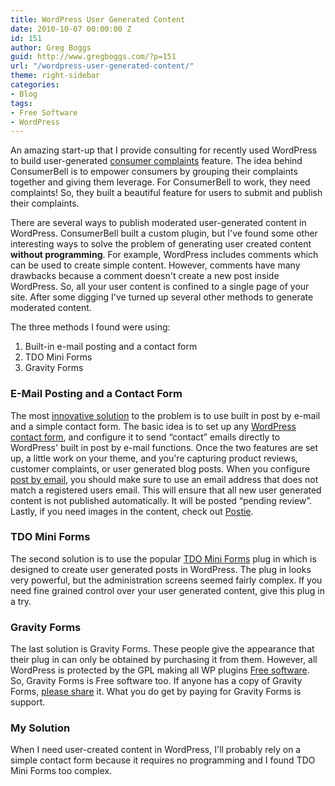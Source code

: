 ```yaml
---
title: WordPress User Generated Content
date: 2010-10-07 00:00:00 Z
id: 151
author: Greg Boggs
guid: http://www.gregboggs.com/?p=151
url: "/wordpress-user-generated-content/"
theme: right-sidebar
categories:
- Blog
tags:
- Free Software
- WordPress
---
```


An amazing start-up that I provide consulting for recently used WordPress to build user-generated [consumer complaints][1] feature. The idea behind ConsumerBell is to empower consumers by grouping their complaints together and giving them leverage. For ConsumerBell to work, they need complaints! So, they built a beautiful feature for users to submit and publish their complaints.

There are several ways to publish moderated user-generated content in WordPress. ConsumerBell built a custom plugin, but I've found some other interesting ways to solve the problem of generating user created content **without programming**. For example, WordPress includes comments which can be used to create simple content. However, comments have many drawbacks because a comment doesn't create a new post inside WordPress. So, all your user content is confined to a single page of your site. After some digging I've turned up several other methods to generate moderated content.

The three methods I found were using:

  1. Built-in e-mail posting and a contact form
  2. TDO Mini Forms
  3. Gravity Forms

### E-Mail Posting and a Contact Form

The most [innovative solution][2] to the problem is to use built in post by e-mail and a simple contact form. The basic idea is to set up any [WordPress contact form][3], and configure it to send &#8220;contact&#8221; emails directly to WordPress' built in post by e-mail functions. Once the two features are set up, a little work on your theme, and you're capturing product reviews, customer complaints, or user generated blog posts. When you configure [post by email][4], you should make sure to use an email address that does not match a registered users email. This will ensure that all new user generated content is not published automatically. It will be posted &#8220;pending review&#8221;. Lastly, if you need images in the content, check out [Postie][5].

### TDO Mini Forms

The second solution is to use the popular [TDO Mini Forms][6] plug in which is designed to create user generated posts in WordPress. The plug in looks very powerful, but the administration screens seemed fairly complex. If you need fine grained control over your user generated content, give this plug in a try.

### Gravity Forms

The last solution is Gravity Forms. These people give the appearance that their plug in can only be obtained by purchasing it from them. However, all WordPress is protected by the GPL making all WP plugins [Free software][7]. So, Gravity Forms is Free software too. If anyone has a copy of Gravity Forms, [please share][8] it. What you do get by paying for Gravity Forms is support.

### My Solution

When I need user-created content in WordPress, I'll probably rely on a simple contact form because it requires no programming and I found TDO Mini Forms too complex.

 [1]: http://www.consumerbell.com
 [2]: http://millionclues.com/guest-posts/use-wordpress-to-create-user-generated-content-site/
 [3]: http://contactform7.com/
 [4]: http://codex.wordpress.org/Post_to_your_blog_using_email
 [5]: http://robfelty.com/plugins/postie
 [6]: http://thedeadone.net/download/tdo-mini-forms-wordpress-plugin/
 [7]: http://www.gnu.org/philosophy/free-sw.html
 [8]: contact